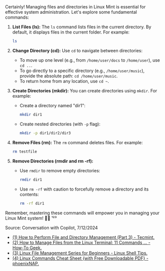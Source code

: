 ##
Certainly! Managing files and directories in Linux Mint is essential for effective system administration. Let's explore some fundamental commands:

1. **List Files (ls):** The `ls` command lists files in the current directory. By default, it displays files in the current folder. For example:
    ```bash
    ls
    ```

2. **Change Directory (cd):** Use `cd` to navigate between directories:
    - To move up one level (e.g., from `/home/user/docs` to `/home/user`), use `cd ..`.
    - To go directly to a specific directory (e.g., `/home/user/music`), provide the absolute path: `cd /home/user/music`.
    - To return home from any location, use `cd ~`.

3. **Create Directories (mkdir):** You can create directories using `mkdir`. For example:
    - Create a directory named "dir1":
        ```bash
        mkdir dir1
        ```
    - Create nested directories (with `-p` flag):
        ```bash
        mkdir -p dir1/dir2/dir3
        ```

4. **Remove Files (rm):** The `rm` command deletes files. For example:
    ```bash
    rm testfile
    ```

5. **Remove Directories (rmdir and rm -rf):**
    - Use `rmdir` to remove empty directories:
        ```bash
        rmdir dir1
        ```
    - Use `rm -rf` with caution to forcefully remove a directory and its contents:
        ```bash
        rm -rf dir1
        ```

Remember, mastering these commands will empower you in managing your Linux Mint system! 🚀🐧 ¹²³

Source: Conversation with Copilot, 7/12/2024
- [(1) How to Perform File and Directory Management (Part 3) - Tecmint.](https://www.tecmint.com/file-and-directory-management-in-linux/.)
- [(2) How to Manage Files from the Linux Terminal: 11 Commands ... - How-To Geek.](https://www.howtogeek.com/107808/how-to-manage-files-from-the-linux-terminal-11-commands-you-need-to-know/.)
- [(3) Linux File Management Series for Beginners - Linux Shell Tips.](https://www.ubuntumint.com/linux-file-management/.)
- [(4) Linux Commands Cheat Sheet {with Free Downloadable PDF} - phoenixNAP.](https://phoenixnap.com/kb/linux-commands-cheat-sheet.)
